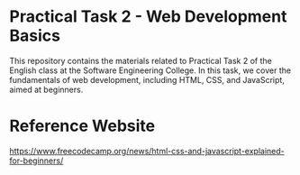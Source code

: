 # Practical Task 2 - Web Development Basics
This repository contains the materials related to Practical Task 2 of the English class at the Software Engineering College. In this task, we cover the fundamentals of web development, including HTML, CSS, and JavaScript, aimed at beginners.


# Reference Website 
https://www.freecodecamp.org/news/html-css-and-javascript-explained-for-beginners/
